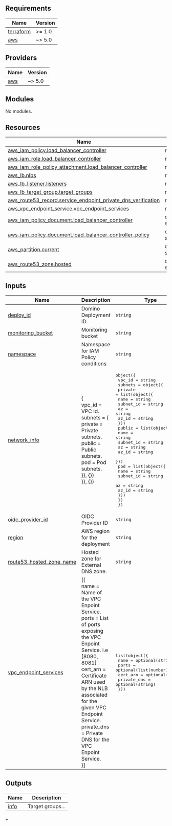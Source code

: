 <!-- BEGINNING OF PRE-COMMIT-TERRAFORM DOCS HOOK -->
## Requirements

| Name | Version |
|------|---------|
| <a name="requirement_terraform"></a> [terraform](#requirement\_terraform) | >= 1.0 |
| <a name="requirement_aws"></a> [aws](#requirement\_aws) | ~> 5.0 |

## Providers

| Name | Version |
|------|---------|
| <a name="provider_aws"></a> [aws](#provider\_aws) | ~> 5.0 |

## Modules

No modules.

## Resources

| Name | Type |
|------|------|
| [aws_iam_policy.load_balancer_controller](https://registry.terraform.io/providers/hashicorp/aws/latest/docs/resources/iam_policy) | resource |
| [aws_iam_role.load_balancer_controller](https://registry.terraform.io/providers/hashicorp/aws/latest/docs/resources/iam_role) | resource |
| [aws_iam_role_policy_attachment.load_balancer_controller](https://registry.terraform.io/providers/hashicorp/aws/latest/docs/resources/iam_role_policy_attachment) | resource |
| [aws_lb.nlbs](https://registry.terraform.io/providers/hashicorp/aws/latest/docs/resources/lb) | resource |
| [aws_lb_listener.listeners](https://registry.terraform.io/providers/hashicorp/aws/latest/docs/resources/lb_listener) | resource |
| [aws_lb_target_group.target_groups](https://registry.terraform.io/providers/hashicorp/aws/latest/docs/resources/lb_target_group) | resource |
| [aws_route53_record.service_endpoint_private_dns_verification](https://registry.terraform.io/providers/hashicorp/aws/latest/docs/resources/route53_record) | resource |
| [aws_vpc_endpoint_service.vpc_endpoint_services](https://registry.terraform.io/providers/hashicorp/aws/latest/docs/resources/vpc_endpoint_service) | resource |
| [aws_iam_policy_document.load_balancer_controller](https://registry.terraform.io/providers/hashicorp/aws/latest/docs/data-sources/iam_policy_document) | data source |
| [aws_iam_policy_document.load_balancer_controller_policy](https://registry.terraform.io/providers/hashicorp/aws/latest/docs/data-sources/iam_policy_document) | data source |
| [aws_partition.current](https://registry.terraform.io/providers/hashicorp/aws/latest/docs/data-sources/partition) | data source |
| [aws_route53_zone.hosted](https://registry.terraform.io/providers/hashicorp/aws/latest/docs/data-sources/route53_zone) | data source |

## Inputs

| Name | Description | Type | Default | Required |
|------|-------------|------|---------|:--------:|
| <a name="input_deploy_id"></a> [deploy\_id](#input\_deploy\_id) | Domino Deployment ID | `string` | n/a | yes |
| <a name="input_monitoring_bucket"></a> [monitoring\_bucket](#input\_monitoring\_bucket) | Monitoring bucket | `string` | n/a | yes |
| <a name="input_namespace"></a> [namespace](#input\_namespace) | Namespace for IAM Policy conditions | `string` | `"domino-platform"` | no |
| <a name="input_network_info"></a> [network\_info](#input\_network\_info) | {<br>      vpc\_id = VPC Id.<br>      subnets = {<br>        private = Private subnets.<br>        public  = Public subnets.<br>        pod     = Pod subnets.<br>      }), {})<br>    }), {}) | <pre>object({<br>    vpc_id = string<br>    subnets = object({<br>      private = list(object({<br>        name      = string<br>        subnet_id = string<br>        az        = string<br>        az_id     = string<br>      }))<br>      public = list(object({<br>        name      = string<br>        subnet_id = string<br>        az        = string<br>        az_id     = string<br>      }))<br>      pod = list(object({<br>        name      = string<br>        subnet_id = string<br>        az        = string<br>        az_id     = string<br>      }))<br>    })<br>  })</pre> | n/a | yes |
| <a name="input_oidc_provider_id"></a> [oidc\_provider\_id](#input\_oidc\_provider\_id) | OIDC Provider ID | `string` | n/a | yes |
| <a name="input_region"></a> [region](#input\_region) | AWS region for the deployment | `string` | n/a | yes |
| <a name="input_route53_hosted_zone_name"></a> [route53\_hosted\_zone\_name](#input\_route53\_hosted\_zone\_name) | Hosted zone for External DNS zone. | `string` | `null` | no |
| <a name="input_vpc_endpoint_services"></a> [vpc\_endpoint\_services](#input\_vpc\_endpoint\_services) | [{<br>      name      = Name of the VPC Enpoint Service.<br>      ports     = List of ports exposing the VPC Enpoint Service. i.e [8080, 8081]<br>      cert\_arn  = Certificate ARN used by the NLB associated for the given VPC Endpoint Service.<br>      private\_dns = Private DNS for the VPC Enpoint Service.<br>    }] | <pre>list(object({<br>    name        = optional(string)<br>    ports       = optional(list(number))<br>    cert_arn    = optional(string)<br>    private_dns = optional(string)<br>  }))</pre> | n/a | yes |

## Outputs

| Name | Description |
|------|-------------|
| <a name="output_info"></a> [info](#output\_info) | Target groups... |
+<!-- END OF PRE-COMMIT-TERRAFORM DOCS HOOK -->